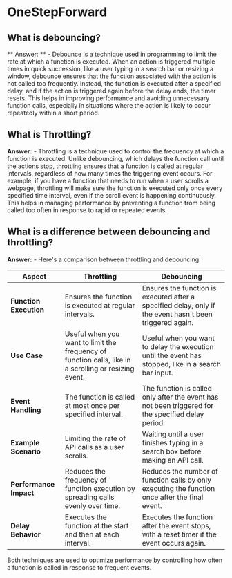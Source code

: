 # OneStepForward

## What is debouncing?
** Answer: ** - Debounce is a technique used in programming to limit the rate at which a function is executed. When an action is triggered multiple times in quick succession, like a user typing in a search bar or resizing a window, debounce ensures that the function associated with the action is not called too frequently. Instead, the function is executed after a specified delay, and if the action is triggered again before the delay ends, the timer resets. This helps in improving performance and avoiding unnecessary function calls, especially in situations where the action is likely to occur repeatedly within a short period.

## What is Throttling?
**Answer:** - Throttling is a technique used to control the frequency at which a function is executed. Unlike debouncing, which delays the function call until the actions stop, throttling ensures that a function is called at regular intervals, regardless of how many times the triggering event occurs. For example, if you have a function that needs to run when a user scrolls a webpage, throttling will make sure the function is executed only once every specified time interval, even if the scroll event is happening continuously. This helps in managing performance by preventing a function from being called too often in response to rapid or repeated events.

## What is a difference between debouncing and throttling?
**Answer:** - Here's a comparison between throttling and debouncing:

| **Aspect**               | **Throttling**                                              | **Debouncing**                                              |
|--------------------------|-------------------------------------------------------------|-------------------------------------------------------------|
| **Function Execution**    | Ensures the function is executed at regular intervals.      | Ensures the function is executed after a specified delay, only if the event hasn't been triggered again. |
| **Use Case**              | Useful when you want to limit the frequency of function calls, like in a scrolling or resizing event. | Useful when you want to delay the execution until the event has stopped, like in a search bar input. |
| **Event Handling**        | The function is called at most once per specified interval. | The function is called only after the event has not been triggered for the specified delay period. |
| **Example Scenario**      | Limiting the rate of API calls as a user scrolls.           | Waiting until a user finishes typing in a search box before making an API call. |
| **Performance Impact**    | Reduces the frequency of function execution by spreading calls evenly over time. | Reduces the number of function calls by only executing the function once after the final event. |
| **Delay Behavior**        | Executes the function at the start and then at each interval. | Executes the function after the event stops, with a reset timer if the event occurs again. |

Both techniques are used to optimize performance by controlling how often a function is called in response to frequent events.

